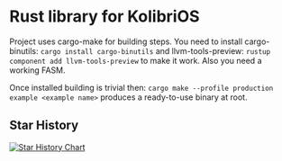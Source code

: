 # Rust library for KolibriOS

Project uses cargo-make for building steps. You need to install cargo-binutils: 
`cargo install cargo-binutils` and llvm-tools-preview: `rustup component add llvm-tools-preview` 
to make it work. Also you need a working FASM.

Once installed building is trivial then: 
`cargo make --profile production example <example name>` 
produces a ready-to-use binary at root.

## Star History

[![Star History Chart](https://api.star-history.com/svg?repos=paulcodeman/rust-kolibrios&type=Date)](https://star-history.com/#paulcodeman/rust-kolibrios&Date)
